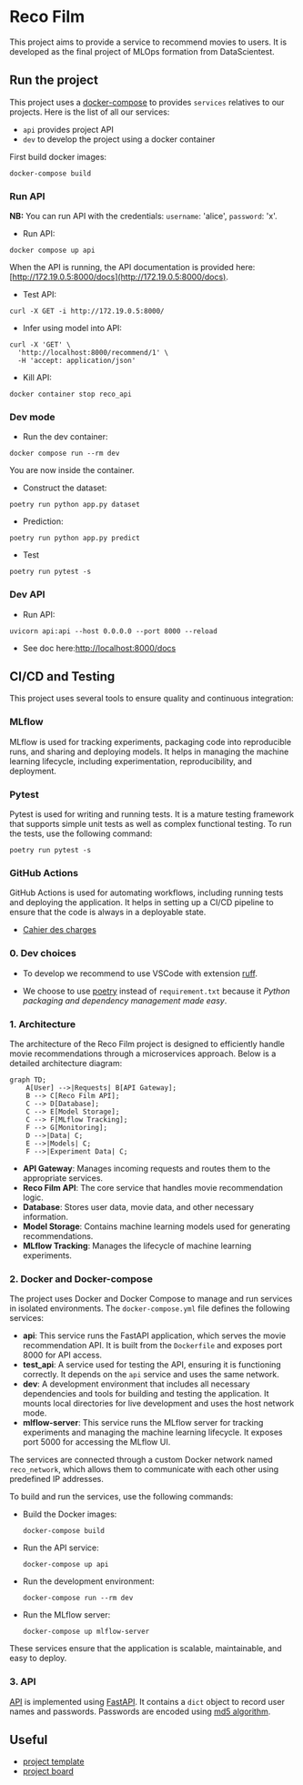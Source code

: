 # Reco Film

This project aims to provide a service to recommend movies to users. It is developed as the final project of MLOps formation from DataScientest.

## Run the project

This project uses a [docker-compose](docker-compose.yml) to provides `services` relatives to our projects.
Here is the list of all our services:
* `api` provides project API 
* `dev` to develop the project using a docker container

First build docker images:
```
docker-compose build
```

### Run API

**NB:** You can run API with the credentials: `username`: 'alice', `password`: 'x'.

* Run API:
```
docker compose up api
```

When the API is running, the API documentation is provided here: [http://172.19.0.5:8000/docs](http://172.19.0.5:8000/docs).

* Test API:
```
curl -X GET -i http://172.19.0.5:8000/
```

* Infer using model into API:
```
curl -X 'GET' \
  'http://localhost:8000/recommend/1' \
  -H 'accept: application/json'
```

* Kill API:
```
docker container stop reco_api
```

### Dev mode

* Run the dev container:
```
docker compose run --rm dev
```

You are now inside the container. 

* Construct the dataset:
```
poetry run python app.py dataset
```

* Prediction:
```
poetry run python app.py predict
```

* Test
```
poetry run pytest -s
```

### Dev API
* Run API:
```
uvicorn api:api --host 0.0.0.0 --port 8000 --reload
```

* See doc here:[http://localhost:8000/docs](http://localhost:8000/docs)


## CI/CD and Testing

This project uses several tools to ensure quality and continuous integration:

### MLflow

MLflow is used for tracking experiments, packaging code into reproducible runs, and sharing and deploying models. It helps in managing the machine learning lifecycle, including experimentation, reproducibility, and deployment.

### Pytest

Pytest is used for writing and running tests. It is a mature testing framework that supports simple unit tests as well as complex functional testing. To run the tests, use the following command:

```
poetry run pytest -s
```

### GitHub Actions

GitHub Actions is used for automating workflows, including running tests and deploying the application. It helps in setting up a CI/CD pipeline to ensure that the code is always in a deployable state.
* [Cahier des charges](https://docs.google.com/document/d/11B940u5Z8is7Wlj7b0wzkA4UE-wqW9eDQh4Fcw8SisY/edit?usp=sharing)

### 0. Dev choices

* To develop we recommend to use VSCode with extension [ruff](https://marketplace.visualstudio.com/items?itemName=charliermarsh.ruff).

* We choose to use [poetry](https://python-poetry.org/) instead of `requirement.txt` because it *Python packaging and dependency management made easy*.


### 1. Architecture

The architecture of the Reco Film project is designed to efficiently handle movie recommendations through a microservices approach. Below is a detailed architecture diagram:

```mermaid
graph TD;
    A[User] -->|Requests| B[API Gateway];
    B --> C[Reco Film API];
    C --> D[Database];
    C --> E[Model Storage];
    C --> F[MLflow Tracking];
    F --> G[Monitoring];
    D -->|Data| C;
    E -->|Models| C;
    F -->|Experiment Data| C;
```

- **API Gateway**: Manages incoming requests and routes them to the appropriate services.
- **Reco Film API**: The core service that handles movie recommendation logic.
- **Database**: Stores user data, movie data, and other necessary information.
- **Model Storage**: Contains machine learning models used for generating recommendations.
- **MLflow Tracking**: Manages the lifecycle of machine learning experiments.

### 2. Docker and Docker-compose

The project uses Docker and Docker Compose to manage and run services in isolated environments. The `docker-compose.yml` file defines the following services:

- **api**: This service runs the FastAPI application, which serves the movie recommendation API. It is built from the `Dockerfile` and exposes port 8000 for API access.
- **test_api**: A service used for testing the API, ensuring it is functioning correctly. It depends on the `api` service and uses the same network.
- **dev**: A development environment that includes all necessary dependencies and tools for building and testing the application. It mounts local directories for live development and uses the host network mode.
- **mlflow-server**: This service runs the MLflow server for tracking experiments and managing the machine learning lifecycle. It exposes port 5000 for accessing the MLflow UI.

The services are connected through a custom Docker network named `reco_network`, which allows them to communicate with each other using predefined IP addresses.

To build and run the services, use the following commands:

- Build the Docker images:
  ```
  docker-compose build
  ```

- Run the API service:
  ```
  docker-compose up api
  ```

- Run the development environment:
  ```
  docker-compose run --rm dev
  ```

- Run the MLflow server:
  ```
  docker-compose up mlflow-server
  ```

These services ensure that the application is scalable, maintainable, and easy to deploy.

### 3. API
[API](api.py) is implemented using [FastAPI](https://fastapi.tiangolo.com/). It contains a `dict` object to record user names and passwords. Passwords are encoded using [md5 algorithm](https://www.geeksforgeeks.org/md5-hash-python/).


## Useful
* [project template](https://github.com/DataScientest-Studio/Template_MLOps_movie_recommandation)
* [project board](https://github.com/users/Chrisdml/projects/1)
